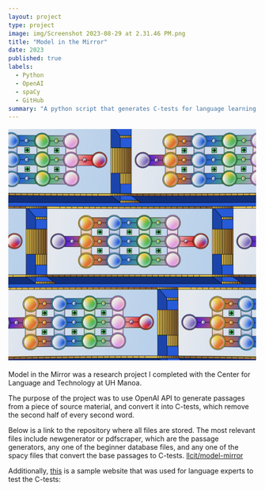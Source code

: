 ```yaml
---
layout: project
type: project
image: img/Screenshot 2023-08-29 at 2.31.46 PM.png
title: "Model in the Mirror"
date: 2023
published: true
labels:
  - Python
  - OpenAI
  - spaCy
  - GitHub
summary: "A python script that generates C-tests for language learning purposes."
---
```


<img class="img-fluid" src="img/Screenshot 2023-08-29 at 2.31.46 PM.png">

Model in the Mirror was a research project I completed with the Center for Language and Technology at UH Manoa.

The purpose of the project was to use OpenAI API to generate passages from a piece of source material, and convert it into C-tests, which remove the second half of every second word.

Below is a link to the repository where all files are stored. The most relevant files include newgenerator or pdfscraper, which are the passage generators, any one of the beginner database files, and any one of the spacy files that convert the base passages to C-tests.
<a href="https://github.com/llcit/model-mirror">llcit/model-mirror</a>

Additionally, <a href="https://hushed-spiny-scaffold.glitch.me"/>this</a> is a sample website that was used for language experts to test the C-tests:

